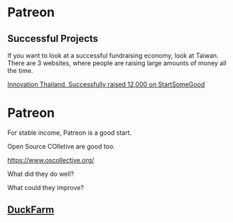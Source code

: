 # Patreon

## Successful Projects

If you want to look at a successful fundraising economy, look at Taiwan. There are 3 websites, where 
people are raising large amounts of money all the time. 

[Innovation Thailand. Successfully raised 12,000 on StartSomeGood](https://startsomegood.com/innovationthailand)

# Patreon

For stable income, Patreon is a good start.

Open Source COlletive are good too.

https://www.oscollective.org/

What did they do well?

What could they improve?

## [DuckFarm]()
